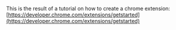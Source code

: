 This is the result of a tutorial on how to create a chrome extension: [https://developer.chrome.com/extensions/getstarted](https://developer.chrome.com/extensions/getstarted)
